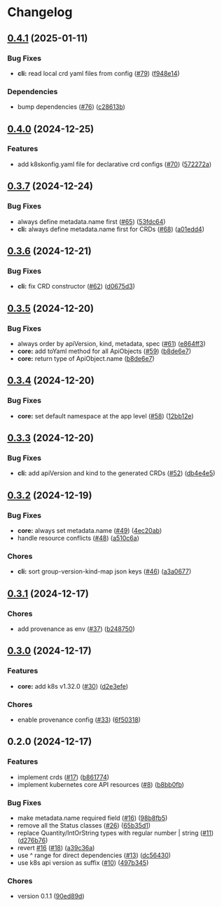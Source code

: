 # Changelog

## [0.4.1](https://github.com/konfjs/k8skonf/compare/cli-v0.4.0...cli-v0.4.1) (2025-01-11)


### Bug Fixes

* **cli:** read local crd yaml files from config ([#79](https://github.com/konfjs/k8skonf/issues/79)) ([f948e14](https://github.com/konfjs/k8skonf/commit/f948e149af78c94e14d7e9f83be47b1d7ded3c9b))


### Dependencies

* bump dependencies ([#76](https://github.com/konfjs/k8skonf/issues/76)) ([c28613b](https://github.com/konfjs/k8skonf/commit/c28613bb5bd878b0a777a71302bc7049b9954416))

## [0.4.0](https://github.com/konfjs/k8skonf/compare/cli-v0.3.7...cli-v0.4.0) (2024-12-25)


### Features

* add k8skonfig.yaml file for declarative crd configs ([#70](https://github.com/konfjs/k8skonf/issues/70)) ([572272a](https://github.com/konfjs/k8skonf/commit/572272ac395329ffab044b58585f6b5285612f6c))

## [0.3.7](https://github.com/konfjs/k8skonf/compare/cli-v0.3.6...cli-v0.3.7) (2024-12-24)


### Bug Fixes

* always define metadata.name first ([#65](https://github.com/konfjs/k8skonf/issues/65)) ([53fdc64](https://github.com/konfjs/k8skonf/commit/53fdc64badd8e00d9cce96fa974cdcffd7ab2f95))
* **cli:** always define metadata.name first for CRDs ([#68](https://github.com/konfjs/k8skonf/issues/68)) ([a01edd4](https://github.com/konfjs/k8skonf/commit/a01edd450c657b48e707249f28a5e90651872a91))

## [0.3.6](https://github.com/konfjs/k8skonf/compare/cli-v0.3.5...cli-v0.3.6) (2024-12-21)


### Bug Fixes

* **cli:** fix CRD constructor ([#62](https://github.com/konfjs/k8skonf/issues/62)) ([d0675d3](https://github.com/konfjs/k8skonf/commit/d0675d366ed53124489b2cdcac6cb8dc33a14ed1))

## [0.3.5](https://github.com/konfjs/k8skonf/compare/cli-v0.3.4...cli-v0.3.5) (2024-12-20)


### Bug Fixes

* always order by apiVersion, kind, metadata, spec ([#61](https://github.com/konfjs/k8skonf/issues/61)) ([e864ff3](https://github.com/konfjs/k8skonf/commit/e864ff3fc64d0990f6f80cf64160a77d86613045))
* **core:** add toYaml method for all ApiObjects ([#59](https://github.com/konfjs/k8skonf/issues/59)) ([b8de6e7](https://github.com/konfjs/k8skonf/commit/b8de6e77fbff730cdfb5b1d09c81cbbbf4a70c67))
* **core:** return type of ApiObject.name ([b8de6e7](https://github.com/konfjs/k8skonf/commit/b8de6e77fbff730cdfb5b1d09c81cbbbf4a70c67))

## [0.3.4](https://github.com/konfjs/k8skonf/compare/cli-v0.3.3...cli-v0.3.4) (2024-12-20)


### Bug Fixes

* **core:** set default namespace at the app level ([#58](https://github.com/konfjs/k8skonf/issues/58)) ([12bb12e](https://github.com/konfjs/k8skonf/commit/12bb12ed8d994d5afa2e57e9a7a7fc0886108bc9))

## [0.3.3](https://github.com/konfjs/k8skonf/compare/cli-v0.3.2...cli-v0.3.3) (2024-12-20)


### Bug Fixes

* **cli:** add apiVersion and kind to the generated CRDs ([#52](https://github.com/konfjs/k8skonf/issues/52)) ([db4e4e5](https://github.com/konfjs/k8skonf/commit/db4e4e5159775a223d25848c6a43759552e54736))

## [0.3.2](https://github.com/konfjs/k8skonf/compare/cli-v0.3.1...cli-v0.3.2) (2024-12-19)


### Bug Fixes

* **core:** always set metadata.name ([#49](https://github.com/konfjs/k8skonf/issues/49)) ([4ec20ab](https://github.com/konfjs/k8skonf/commit/4ec20ab247a78acbd906b4cfc7b6ea6e64c443d9))
* handle resource conflicts ([#48](https://github.com/konfjs/k8skonf/issues/48)) ([a510c6a](https://github.com/konfjs/k8skonf/commit/a510c6a5b3ba690240a409f04de7bfb711b92e5f))


### Chores

* **cli:** sort group-version-kind-map json keys ([#46](https://github.com/konfjs/k8skonf/issues/46)) ([a3a0677](https://github.com/konfjs/k8skonf/commit/a3a0677f386ca8c61dd329275685e0b4fe2bc1ab))

## [0.3.1](https://github.com/konfjs/k8skonf/compare/cli-v0.3.0...cli-v0.3.1) (2024-12-17)


### Chores

* add provenance as env ([#37](https://github.com/konfjs/k8skonf/issues/37)) ([b248750](https://github.com/konfjs/k8skonf/commit/b24875095595e727911041225872d49a5a86a7f9))

## [0.3.0](https://github.com/konfjs/k8skonf/compare/cli-v0.2.0...cli-v0.3.0) (2024-12-17)


### Features

* **core:** add k8s v1.32.0 ([#30](https://github.com/konfjs/k8skonf/issues/30)) ([d2e3efe](https://github.com/konfjs/k8skonf/commit/d2e3efe58828002e2806d2f97d26cf3b06eecf9f))


### Chores

* enable provenance config ([#33](https://github.com/konfjs/k8skonf/issues/33)) ([6f50318](https://github.com/konfjs/k8skonf/commit/6f50318bf646250f0dd57630812a2592aaa01265))

## 0.2.0 (2024-12-17)


### Features

* implement crds ([#17](https://github.com/konfjs/k8skonf/issues/17)) ([b861774](https://github.com/konfjs/k8skonf/commit/b861774f52537953195f2cee4cf5ce6ac960e711))
* implement kubernetes core API resources ([#8](https://github.com/konfjs/k8skonf/issues/8)) ([b8bb0fb](https://github.com/konfjs/k8skonf/commit/b8bb0fb135edddd04da116032848762d90efc8b2))


### Bug Fixes

* make metadata.name required field ([#16](https://github.com/konfjs/k8skonf/issues/16)) ([98b8fb5](https://github.com/konfjs/k8skonf/commit/98b8fb52d0aba0ccc6a9765119e3c1209461a802))
* remove all the Status classes ([#26](https://github.com/konfjs/k8skonf/issues/26)) ([65b35d1](https://github.com/konfjs/k8skonf/commit/65b35d154bafa0ccc5186acdec61253293c380b2))
* replace Quantity/IntOrString types with regular number | string ([#11](https://github.com/konfjs/k8skonf/issues/11)) ([d276b76](https://github.com/konfjs/k8skonf/commit/d276b763366a20e7e8ee19ae756a81d2d140be48))
* revert [#16](https://github.com/konfjs/k8skonf/issues/16) ([#18](https://github.com/konfjs/k8skonf/issues/18)) ([a39c36a](https://github.com/konfjs/k8skonf/commit/a39c36a686cb4623fc5ef80266a29f19cf7719f5))
* use ^ range for direct dependencies ([#13](https://github.com/konfjs/k8skonf/issues/13)) ([dc56430](https://github.com/konfjs/k8skonf/commit/dc56430e90386a86cd9ef2c40f85003e0b303851))
* use k8s api version as suffix ([#10](https://github.com/konfjs/k8skonf/issues/10)) ([497b345](https://github.com/konfjs/k8skonf/commit/497b345279f9e7404bb4020d0108c0dca33dfabe))


### Chores

* version 0.1.1 ([90ed89d](https://github.com/konfjs/k8skonf/commit/90ed89d64295a892b13fa9d41f892554fb92bc73))
